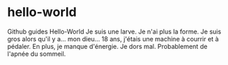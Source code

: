 # hello-world
Github guides Hello-World
Je suis une larve. Je n'ai plus la forme. Je suis gros alors qu'il y a... mon dieu... 18 ans, j'étais une machine à courrir et à pédaler.
En plus, je manque d'énergie. Je dors mal. Probablement de l'apnée du sommeil.

